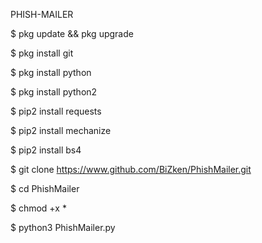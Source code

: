 PHISH-MAILER

$ pkg update && pkg upgrade

$ pkg install git

$ pkg install python

$ pkg install python2

$ pip2 install requests

$ pip2 install mechanize

$ pip2 install bs4

$ git clone https://www.github.com/BiZken/PhishMailer.git

$ cd PhishMailer

$ chmod +x *

$ python3 PhishMailer.py
